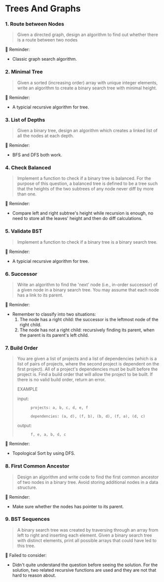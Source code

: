 # Trees And Graphs

### 1. Route between Nodes

> Given a directed graph, design an algorithm to find out whether there is a route between two nodes

📝 Reminder:

-   Classic graph search algorithm.

### 2. Minimal Tree

> Given a sorted (increasing order) array with unique integer elements, write an algorithm to create a binary search tree with minimal height.

📝 Reminder:

-   A typicial recursive algorithm for tree.

### 3. List of Depths

> Given a binary tree, design an algorithm which creates a linked list of all the nodes at each depth.

📝 Reminder:

-   BFS and DFS both work.

### 4. Check Balanced

> Implement a function to check if a binary tree is balanced. For the purpose of this question, a balanced tree is defined to be a tree such that the heights of the two subtrees of any node never diff by more than one.

📝 Reminder:

-   Compare left and right subtree's height while recursion is enough, no need to store all the leaves' height and then do diff calculations.

### 5. Validate BST

> Implement a function to check if a binary tree is a binary search tree.

📝 Reminder:

-   A typicial recursive algorithm for tree.

### 6. Successor

> Write an algorithm to find the 'next' node (i.e., in-order successor) of a given node in a binary search tree. You may assume that each node has a link to its parent.

📝 Reminder:

-   Remember to classify into two situations:
    1. The node has a right child: the successor is the leftmost node of the right child.
    2. The node has not a right child: recursively finding its parent, when the parent is its parent's left child.

### 7. Build Order

> You are given a list of projects and a list of dependencies (which is a list of pairs of projects, where the second project is dependent on the first project). All of a project's dependencies must be built before the project is. Find a build order that will allow the project to be built. If there is no valid build order, return an error.
>
> EXAMPLE
>
> input:
>
> ```
>       projects: a, b, c, d, e, f
>
>       dependencies: (a, d), (f, b), (b, d), (f, a), (d, c)
> ```
>
> output:
>
> ```
>       f, e, a, b, d, c
> ```

📝 Reminder:

-   Topological Sort by using DFS.

### 8. First Common Ancestor

> Design an algorithm and write code to find the first common ancestor of two nodes in a binary tree. Avoid storing additional nodes in a data structure.

📝 Reminder:

-   Make sure whether the nodes has pointer to its parent.

### 9. BST Sequences

> A binary search tree was created by traversing through an array from left to right and inserting each element. Given a binary search tree with distinct elements, print all possible arrays that could have led to this tree.

🔨 Failed to consider:

-   Didn't quite understand the question before seeing the solution. For the solution, two related recursive functions are used and they are not that hard to reason about.
